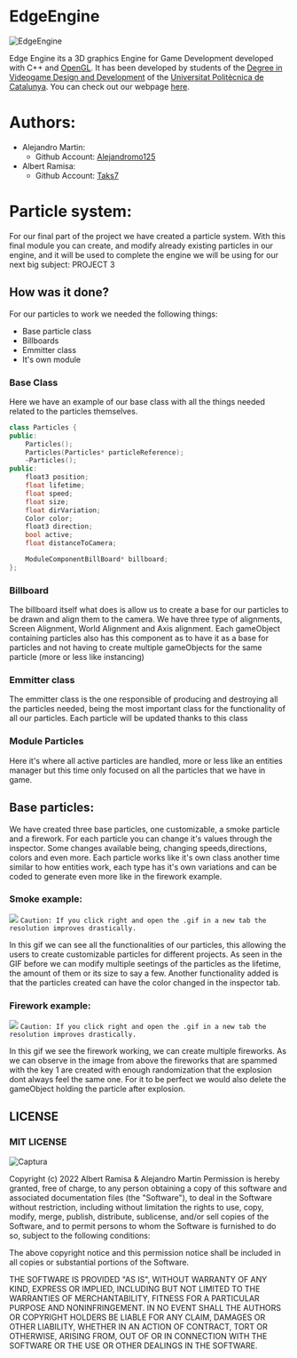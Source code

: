 # EdgeEngine

![EdgeEngine](https://user-images.githubusercontent.com/72123380/198906428-5ab2db1d-a51b-4143-9c39-c5ab097b3490.png)

Edge Engine its a 3D graphics Engine for Game Development developed with C++ and [OpenGL](https://www.opengl.org/). It has been developed by students of the [Degree in Videogame Design and Development](https://www.citm.upc.edu/ing/estudis/graus-videojocs/) of the [Universitat Politècnica de Catalunya](https://www.upc.edu/ca). You can check out our webpage [here](https://taks7.github.io/EdgeEngine/).

# Authors:
- Alejandro Martin:
  - Github Account: [Alejandromo125](https://github.com/Alejandromo125)
- Albert Ramisa:
  - Github Account: [Taks7](https://github.com/taks7)

# Particle system:

For our final part of the project we have created a particle system. With this final module you can create, and modify already existing particles in our engine, and it will be used to complete the engine we will be using for our next big subject: PROJECT 3

## How was it done?

For our particles to work we needed the following things:

*   Base particle class
*   Billboards
*   Emmitter class
*   It's own module

### Base Class
Here we have an example of our base class with all the things needed related to the particles themselves.

```c++
class Particles {
public:
	Particles();
	Particles(Particles* particleReference);
	~Particles();
public:
	float3 position;
	float lifetime;
	float speed;
	float size;
	float dirVariation;
	Color color;
	float3 direction;
	bool active;
	float distanceToCamera;

	ModuleComponentBillBoard* billboard; 
};
```
### Billboard
  The billboard itself what does is allow us to create a base for our particles to be drawn and align them to the camera.
  We have three type of alignments, Screen Alignment, World Alignment and Axis alignment.
  Each gameObject containing particles also has this component as to have it as a base for particles and not having to create multiple gameObjects for the same particle (more or less like instancing)

### Emmitter class

The emmitter class is the one responsible of producing and destroying all the particles needed, being the most important class for the functionality of all our particles. Each particle will be updated thanks to this class

### Module Particles

Here it's where all active particles are handled, more or less like an entities manager but this time only focused on all the particles that we have in game.

## Base particles:

We have created three base particles, one customizable, a smoke particle and a firework. For each particle you can change it's values through the inspector. Some changes available being, changing speeds,directions, colors and even more.
Each particle works like it's own class another time similar to how entities work, each type has it's own variations and can be coded to generate even more like in the firework example.

### Smoke example:
![](ParticleVideoExample.gif)
```Caution: If you click right and open the .gif in a new tab the resolution improves drastically.```

In this gif we can see all the functionalities of our particles, this allowing the users to create customizable particles for different projects. As seen in the GIF before we can modify multiple seetings of the particles as the lifetime, the amount of them or its size to say a few. Another functionality added is that the particles created can have the color changed in the inspector tab.

### Firework example:
![](FireworkExample.gif)
```Caution: If you click right and open the .gif in a new tab the resolution improves drastically.```

In this gif we see the firework working, we can create multiple fireworks. As we can observe in the image from above the fireworks that are spammed with the key 1 are created with enough randomization that the explosion dont always feel the same one. For it to be perfect we would also delete the gameObject holding the particle after explosion.

## LICENSE
### MIT LICENSE
![Captura](https://user-images.githubusercontent.com/72123380/198901514-4c3111b2-d181-493a-9e2d-350ec0a65e48.PNG)

Copyright (c) 2022 Albert Ramisa & Alejandro Martin Permission is hereby granted, free of charge, to any person obtaining a copy of this software and associated documentation files (the "Software"), to deal in the Software without restriction, including without limitation the rights to use, copy, modify, merge, publish, distribute, sublicense, and/or sell copies of the Software, and to permit persons to whom the Software is furnished to do so, subject to the following conditions:

The above copyright notice and this permission notice shall be included in all copies or substantial portions of the Software.

THE SOFTWARE IS PROVIDED "AS IS", WITHOUT WARRANTY OF ANY KIND, EXPRESS OR IMPLIED, INCLUDING BUT NOT LIMITED TO THE WARRANTIES OF MERCHANTABILITY, FITNESS FOR A PARTICULAR PURPOSE AND NONINFRINGEMENT. IN NO EVENT SHALL THE AUTHORS OR COPYRIGHT HOLDERS BE LIABLE FOR ANY CLAIM, DAMAGES OR OTHER LIABILITY, WHETHER IN AN ACTION OF CONTRACT, TORT OR OTHERWISE, ARISING FROM, OUT OF OR IN CONNECTION WITH THE SOFTWARE OR THE USE OR OTHER DEALINGS IN THE SOFTWARE.

